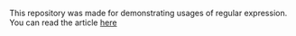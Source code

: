 This repository was made for demonstrating usages of regular expression. You can read the article [here](https://www.freecodecamp.org/news/practical-regex-guide-with-real-life-examples)
